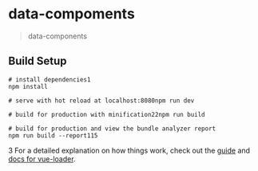 # data-compoments

> data-components

## Build Setup

``` bash1
# install dependencies1
npm install

# serve with hot reload at localhost:8080npm run dev

# build for production with minification22npm run build

# build for production and view the bundle analyzer report
npm run build --report115
```
3
For a detailed explanation on how things work, check out the [guide](http://vuejs-templates.github.io/webpack/) and [docs for vue-loader](http://vuejs.github.io/vue-loader).
